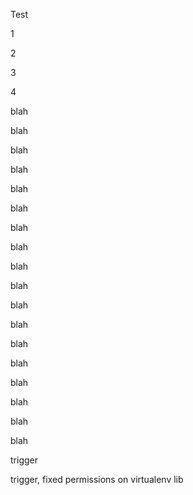 Test

1

2

3

4

blah

blah

blah

blah

blah

blah

blah

blah

blah

blah

blah

blah

blah

blah

blah

blah

blah

blah

trigger

trigger, fixed permissions on virtualenv lib
